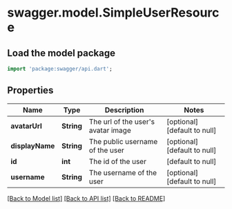 # swagger.model.SimpleUserResource

## Load the model package
```dart
import 'package:swagger/api.dart';
```

## Properties
Name | Type | Description | Notes
------------ | ------------- | ------------- | -------------
**avatarUrl** | **String** | The url of the user&#39;s avatar image | [optional] [default to null]
**displayName** | **String** | The public username of the user | [optional] [default to null]
**id** | **int** | The id of the user | [default to null]
**username** | **String** | The username of the user | [optional] [default to null]

[[Back to Model list]](../README.md#documentation-for-models) [[Back to API list]](../README.md#documentation-for-api-endpoints) [[Back to README]](../README.md)


